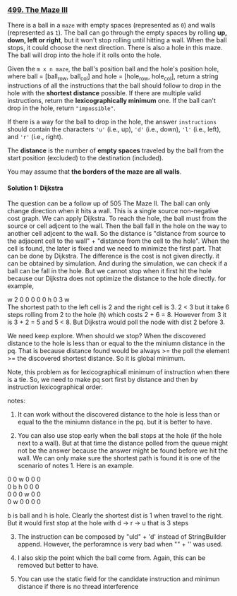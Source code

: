 ### [499. The Maze III](https://leetcode.com/problems/the-maze-iii/)

There is a ball in a `maze` with empty spaces (represented as `0`) and walls (represented as `1`). The ball can go through the empty spaces by rolling **up, down, left or right**, but it won't stop rolling until hitting a wall. When the ball stops, it could choose the next direction. There is also a hole in this maze. The ball will drop into the hole if it rolls onto the hole.

Given the `m x n maze`, the ball's position ball and the hole's position hole, where ball = [ball<sub>row</sub>, ball<sub>col</sub>] and hole = [hole<sub>row</sub>, hole<sub>col</sub>], return a string instructions of all the instructions that the ball should follow to drop in the hole with the **shortest distance** possible. If there are multiple valid instructions, return the **lexicographically minimum** one. If the ball can't drop in the hole, return `"impossible"`.

If there is a way for the ball to drop in the hole, the answer `instructions` should contain the characters `'u'` (i.e., up), `'d'` (i.e., down), `'l'` (i.e., left), and `'r'` (i.e., right).

The **distance** is the number of **empty spaces** traveled by the ball from the start position (excluded) to the destination (included).

You may assume that **the borders of the maze are all walls**.

#### Solution 1: Dijkstra

The question can be a follow up of 505 The Maze II. The ball can only change direction when it hits a wall. This is a single source non-negative cost graph. We can apply Dijkstra. To reach the hole, the ball must from the source or cell adjcent to the wall. Then the ball fall in the hole on the way to another cell adjcent to the wall. So the distance is "distance from source to the adjacent cell to the wall" + "distance from the cell to the hole". When the cell is found, the later is fixed and we need to minimize the first part. That can be done by Dijkstra. The difference is the cost is not given directly. it can be obtained by simulation. And during the simulation, we can check if a ball can be fall in the hole. But we cannot stop when it first hit the hole because our Dijkstra does not optimize the distance to the hole directly. for example,

w 2 0 0 0 0 0 h 0 3 w  
The shortest path to the left cell is 2 and the right cell is 3. 2 < 3 but it take 6 steps rolling from 2 to the hole (h) which costs 2 + 6 = 8. However from 3 it is 3 + 2 = 5 and 5 < 8. But Dijkstra would poll the node with dist 2 before 3.

We need keep explore. When should we stop? When the discovered distance to the hole is less than or equal to the the miniumn distance in the pq. That is because distance found would be always >= the poll the element >= the discovered shortest distance. So it is global minimum.

Note, this problem as for lexicographicall minimum of instruction when there is a tie. So, we need to make pq sort first by distance and then by instruction lexicographical order. 

notes:
1. It can work without the discovered distance to the hole is less than or equal to the the miniumn distance in the pq. but it is better to have.

2. You can also use stop early when the ball stops at the hole (if the hole next to a wall). But at that time the distance polled from the queue might not be the answer because the answer might be found before we hit the wall. We can only make sure the shortest path is found it is one of the scenario of notes 1. Here is an example.


0 0 w 0 0 0   
0 b h 0 0 0  
0 0 0 w 0 0  
0 w 0 0 0 0  

b is ball and h is hole. 
Clearly the shortest dist is 1 when travel to the right. But it would first stop at the hole with d -> r -> u that is 3 steps 

3. The instruction can be composed by "uld" + 'd' instead of StringBuilder append. However, the perforamnce is very bad when "" + '' was used. 

4. I also skip the point which the ball come from. Again, this can be removed but better to have.

5. You can use the static field for the candidate instruction and minimun distance if there is no thread interference
